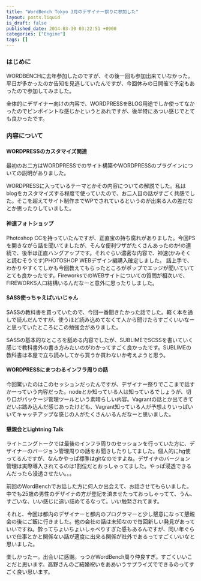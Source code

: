 ```yaml
---
title: "WordBench Tokyo 3月のデザイナー祭りに参加した"
layout: posts.liquid
is_draft: false
published_date: 2014-03-30 03:22:51 +0900
categories: ["Engine"]
tags: []
---
```


### はじめに
WORDBENCHに去年参加したのですが、その後一回も参加出来ていなかった。平日が多かったのか告知を見逃していたんですが、今回休みの日開催で予定もあったので参加してみました。

全体的にデザイナー向けの内容で、WORDPRESSをBLOG用途でしか使ってなかったのでピンポイントな感じかというとあれですが、後半特にあつい感じでとても良かったです。

### 内容について
#### WORDPRESSのカスタマイズ関連
最初のお二方はWORDPRESSでのサイト構築やWORDPRESSのプラグインについての説明がありました。

WORDPRESSに入っているテーマとかその内容についての解説でした。私はblogをカスタマイズする程度で使っていたので、お二人目の話がすごく共感でした。そこを超えてサイト制作までWPでされているというのが出来る人の差だなとか思ったりしていました。

#### 神速フォトショップ
Photoshop CCを持っていたんですが、正直宝の持ち腐れがありました。今回PSを開きながら話を聞いてましたが、そんな便利ワザがたくさんあったのか!の連続で、後半は正直ハングアップです。それぐらい濃密な内容で、神速(かみそくと読むそうです)PHOTOSHOP WEBデザイン編購入確定しました。 話上手で、わかりやすくてしかも今回教えてもらったところがポップでエッジが聞いていてとても良かったです。FireworksでのWEBサイトについての質問が相次いで、FIREWORKS人口結構いるんだなーと意外に思ったりしました。

#### SASS使っちゃえばいいじゃん
SASSの教科書を買っていたので、今回一番聞きたかった話でした。軽く本を通しで読んだんですが、使うほど読み込めてなくて人から聞けたらすごくいいなーと思っていたところにこの勉強会がありました。

SASSの基本的なところを舐める内容でしたが、SUBLIMEでSCSSを書いていく感じで教科書外の書き方みたいのがわかってすごく良かったです。SUBLIMEの教科書は本屋で立ち読みしてから買うか買わないか考えようと思う。

#### WORDPRESSにまつわるインフラ周りの話
今回驚いたのはこのセッションだったんですが、デザイナー祭りでここまで話すかーっていう内容だった。nodeとか知っている人は知っているでしょうが、切り口がパッケージ管理ツールという素晴らしい内容。Vagrantの話とか出てきてだいぶ踏み込んだ感じあったけども、Vagrant知っている人が予想よりいっぱいいてキャッチアップな感じの人がたくさんいるんだなーと思いました。

#### 懇親会とLightning Talk
ライトニングトークでは最後のインフラ周りのセッションを行っていた方に、デザイナーのバージョン管理周りの話をお聞きしたりしてました。個人的にhg使ってるんですが、なんかやっぱ標準はgitなのですよね。デザイナのバージョン管理は実際導入されてるのは1割位だとおっしゃってました。やっぱ浸透できるんだったら浸透させたい。。。

前回のWordBenchでお話した方に何人か出会えて、お話させてもらいました。中でも25歳の男性のデザイナの方が登記を済ませたっておっしゃってて、うん、すごいな、いい感じに追い詰めてるなって。いい触発されてます。

それと、今回は都内のデザイナーと都内のプログラマーと少し懇意になって懇親会の後にご飯に行きました。他の会社の話は未知なので毎回新しい発見があっていいですね。酔ってちょいちょいしゃべりすぎた感もあるんですが、同い年ぐらいで仕事とかと関係ない話が適度に出来る関係が社外であるってすごくいいなと思いました。

楽しかったー。出会いに感謝。っつかWordBench周り仲良すぎ。すごくいいことだと思います。高野さんのご結婚祝いをああいうサプライズでできるのってすごく良い思います。


